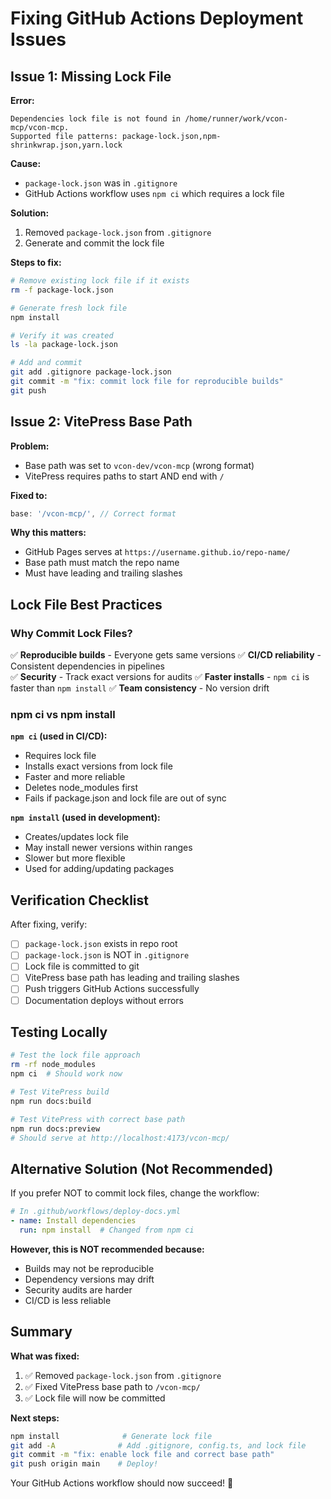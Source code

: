 # Fixing GitHub Actions Deployment Issues

## Issue 1: Missing Lock File

**Error:**
```
Dependencies lock file is not found in /home/runner/work/vcon-mcp/vcon-mcp. 
Supported file patterns: package-lock.json,npm-shrinkwrap.json,yarn.lock
```

**Cause:** 
- `package-lock.json` was in `.gitignore`
- GitHub Actions workflow uses `npm ci` which requires a lock file

**Solution:**
1. Removed `package-lock.json` from `.gitignore`
2. Generate and commit the lock file

**Steps to fix:**

```bash
# Remove existing lock file if it exists
rm -f package-lock.json

# Generate fresh lock file
npm install

# Verify it was created
ls -la package-lock.json

# Add and commit
git add .gitignore package-lock.json
git commit -m "fix: commit lock file for reproducible builds"
git push
```

## Issue 2: VitePress Base Path

**Problem:** 
- Base path was set to `vcon-dev/vcon-mcp` (wrong format)
- VitePress requires paths to start AND end with `/`

**Fixed to:**
```typescript
base: '/vcon-mcp/', // Correct format
```

**Why this matters:**
- GitHub Pages serves at `https://username.github.io/repo-name/`
- Base path must match the repo name
- Must have leading and trailing slashes

## Lock File Best Practices

### Why Commit Lock Files?

✅ **Reproducible builds** - Everyone gets same versions
✅ **CI/CD reliability** - Consistent dependencies in pipelines  
✅ **Security** - Track exact versions for audits
✅ **Faster installs** - `npm ci` is faster than `npm install`
✅ **Team consistency** - No version drift

### npm ci vs npm install

**`npm ci` (used in CI/CD):**
- Requires lock file
- Installs exact versions from lock file
- Faster and more reliable
- Deletes node_modules first
- Fails if package.json and lock file are out of sync

**`npm install` (used in development):**
- Creates/updates lock file
- May install newer versions within ranges
- Slower but more flexible
- Used for adding/updating packages

## Verification Checklist

After fixing, verify:

- [ ] `package-lock.json` exists in repo root
- [ ] `package-lock.json` is NOT in `.gitignore`
- [ ] Lock file is committed to git
- [ ] VitePress base path has leading and trailing slashes
- [ ] Push triggers GitHub Actions successfully
- [ ] Documentation deploys without errors

## Testing Locally

```bash
# Test the lock file approach
rm -rf node_modules
npm ci  # Should work now

# Test VitePress build
npm run docs:build

# Test VitePress with correct base path
npm run docs:preview
# Should serve at http://localhost:4173/vcon-mcp/
```

## Alternative Solution (Not Recommended)

If you prefer NOT to commit lock files, change the workflow:

```yaml
# In .github/workflows/deploy-docs.yml
- name: Install dependencies
  run: npm install  # Changed from npm ci
```

**However, this is NOT recommended because:**
- Builds may not be reproducible
- Dependency versions may drift
- Security audits are harder
- CI/CD is less reliable

## Summary

**What was fixed:**
1. ✅ Removed `package-lock.json` from `.gitignore`
2. ✅ Fixed VitePress base path to `/vcon-mcp/`
3. ✅ Lock file will now be committed

**Next steps:**
```bash
npm install              # Generate lock file
git add -A              # Add .gitignore, config.ts, and lock file
git commit -m "fix: enable lock file and correct base path"
git push origin main    # Deploy!
```

Your GitHub Actions workflow should now succeed! 🎉

